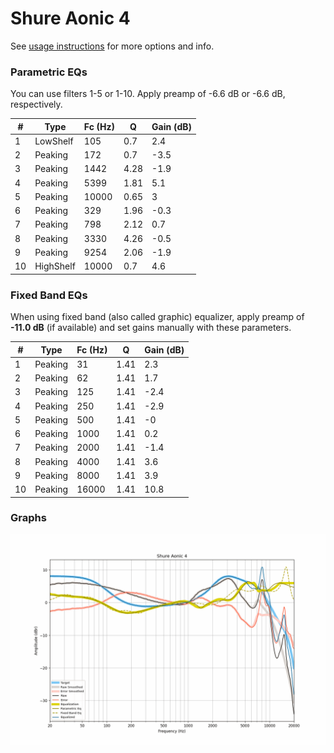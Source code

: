 # Shure Aonic 4
See [usage instructions](https://github.com/jaakkopasanen/AutoEq#usage) for more options and info.

### Parametric EQs
You can use filters 1-5 or 1-10. Apply preamp of -6.6 dB or -6.6 dB, respectively.

|   # | Type      |   Fc (Hz) |    Q |   Gain (dB) |
|-----|-----------|-----------|------|-------------|
|   1 | LowShelf  |       105 | 0.7  |         2.4 |
|   2 | Peaking   |       172 | 0.7  |        -3.5 |
|   3 | Peaking   |      1442 | 4.28 |        -1.9 |
|   4 | Peaking   |      5399 | 1.81 |         5.1 |
|   5 | Peaking   |     10000 | 0.65 |         3   |
|   6 | Peaking   |       329 | 1.96 |        -0.3 |
|   7 | Peaking   |       798 | 2.12 |         0.7 |
|   8 | Peaking   |      3330 | 4.26 |        -0.5 |
|   9 | Peaking   |      9254 | 2.06 |        -1.9 |
|  10 | HighShelf |     10000 | 0.7  |         4.6 |

### Fixed Band EQs
When using fixed band (also called graphic) equalizer, apply preamp of **-11.0 dB** (if available) and set gains manually with these parameters.

|   # | Type    |   Fc (Hz) |    Q |   Gain (dB) |
|-----|---------|-----------|------|-------------|
|   1 | Peaking |        31 | 1.41 |         2.3 |
|   2 | Peaking |        62 | 1.41 |         1.7 |
|   3 | Peaking |       125 | 1.41 |        -2.4 |
|   4 | Peaking |       250 | 1.41 |        -2.9 |
|   5 | Peaking |       500 | 1.41 |        -0   |
|   6 | Peaking |      1000 | 1.41 |         0.2 |
|   7 | Peaking |      2000 | 1.41 |        -1.4 |
|   8 | Peaking |      4000 | 1.41 |         3.6 |
|   9 | Peaking |      8000 | 1.41 |         3.9 |
|  10 | Peaking |     16000 | 1.41 |        10.8 |

### Graphs
![](./Shure%20Aonic%204.png)
